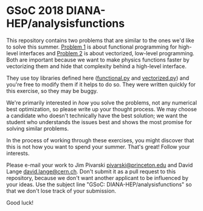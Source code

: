 # GSoC 2018 DIANA-HEP/analysisfunctions

This repository contains two problems that are similar to the ones we'd like to solve this summer. [Problem 1](problem1.md) is about functional programming for high-level interfaces and [Problem 2](problem2.md) is about vectorized, low-level programming. Both are important because we want to make physics functions faster by vectorizing them and hide that complexity behind a high-level interface.

They use toy libraries defined here ([functional.py](functional.py) and [vectorized.py](vectorized.py)) and you're free to modify them if it helps to do so. They were written quickly for this exercise, so they may be buggy.

We're primarily interested in _how_ you solve the problems, not any numerical best optimization, so please write up your thought process. We may choose a candidate who doesn't technically have the best solution; we want the student who understands the issues best and shows the most promise for solving similar problems.

In the process of working through these exercises, you might discover that this is not how you want to spend your summer. That's great! Follow your interests.

Please e-mail your work to Jim Pivarski <pivarski@princeton.edu> and David Lange <david.lange@cern.ch>. Don't submit it as a pull request to this repository, because we don't want another applicant to be influenced by your ideas. Use the subject line "GSoC: DIANA-HEP/analysisfunctions" so that we don't lose track of your submission.

Good luck!
